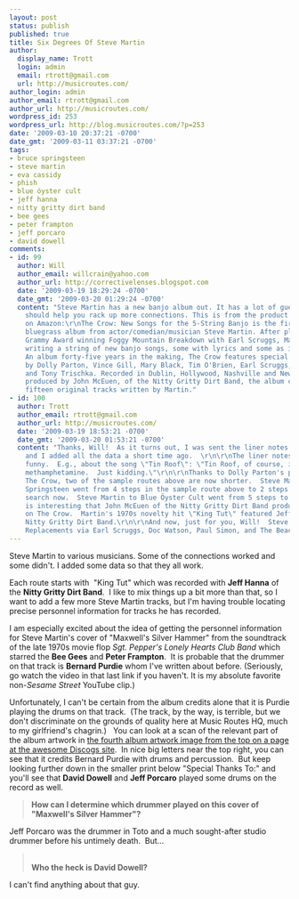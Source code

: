 ```yaml
---
layout: post
status: publish
published: true
title: Six Degrees Of Steve Martin
author:
  display_name: Trott
  login: admin
  email: rtrott@gmail.com
  url: http://musicroutes.com/
author_login: admin
author_email: rtrott@gmail.com
author_url: http://musicroutes.com/
wordpress_id: 253
wordpress_url: http://blog.musicroutes.com/?p=253
date: '2009-03-10 20:37:21 -0700'
date_gmt: '2009-03-11 03:37:21 -0700'
tags:
- bruce springsteen
- steve martin
- eva cassidy
- phish
- blue öyster cult
- jeff hanna
- nitty gritty dirt band
- bee gees
- peter frampton
- jeff porcaro
- david dowell
comments:
- id: 99
  author: Will
  author_email: willcrain@yahoo.com
  author_url: http://correctivelenses.blogspot.com
  date: '2009-03-19 18:29:24 -0700'
  date_gmt: '2009-03-20 01:29:24 -0700'
  content: "Steve Martin has a new banjo album out. It has a lot of guest stars, which
    should help you rack up more connections. This is from the product description
    on Amazon:\r\nThe Crow: New Songs for the 5-String Banjo is the first full-length
    bluegrass album from actor/comedian/musician Steve Martin. After playing on the
    Grammy Award winning Foggy Mountain Breakdown with Earl Scruggs, Martin began
    writing a string of new banjo songs, some with lyrics and some as instrumentals.
    An album forty-five years in the making, The Crow features special appearances
    by Dolly Parton, Vince Gill, Mary Black, Tim O'Brien, Earl Scruggs, Pete Wernick
    and Tony Trischka. Recorded in Dublin, Hollywood, Nashville and New Jersey and
    produced by John McEuen, of the Nitty Gritty Dirt Band, the album consists of
    fifteen original tracks written by Martin."
- id: 100
  author: Trott
  author_email: rtrott@gmail.com
  author_url: http://musicroutes.com/
  date: '2009-03-19 18:53:21 -0700'
  date_gmt: '2009-03-20 01:53:21 -0700'
  content: "Thanks, Will!  As it turns out, I was sent the liner notes to The Crow
    and I added all the data a short time ago.  \r\n\r\nThe liner notes are pretty
    funny.  E.g., about the song \"Tin Roof\": \"Tin Roof, of course, is slang for
    methamphetamine.  Just kidding.\"\r\n\r\nThanks to Dolly Parton's presence on
    The Crow, two of the sample routes above are now shorter.  Steve Martin to Bruce
    Springsteen went from 4 steps in the sample route above to 2 steps if you do the
    search now.  Steve Martin to Blue Öyster Cult went from 5 steps to 4 steps.\r\n\r\nIt
    is interesting that John McEuen of the Nitty Gritty Dirt Band produced and played
    on The Crow.  Martin's 1970s novelty hit \"King Tut\" featured Jeff Hanna of the
    Nitty Gritty Dirt Band.\r\n\r\nAnd now, just for you, Will!  Steve Martin to the
    Replacements via Earl Scruggs, Doc Watson, Paul Simon, and The Beach Boys:  http://musicroutes.com/route.php?route=8c4a63860722e7f3bb67c1cb50b52c01"
---
```

<p><Someone did a bunch of searches trying to connect <strong>Steve Martin</strong> to various musicians.  Some of the connections worked and some didn't.  I added some data so that they all work.</p>
<p>Each route starts with  "King Tut" which was recorded with <strong>Jeff Hanna</strong> of the <strong>Nitty Gritty Dirt Band</strong>.  I like to mix things up a bit more than that, so I want to add a few more Steve Martin tracks, but I'm having trouble locating precise personnel information for tracks he has recorded.</p>
<p>I am especially excited about the idea of getting the personnel information for Steve Martin's cover of "Maxwell's Silver Hammer" from the soundtrack of the late 1970s movie flop <em>Sgt. Pepper's Lonely Hearts Club Band</em> which starred the <strong>Bee Gees</strong> and <strong>Peter Frampton</strong>.  It is probable that the drummer on that track is <strong>Bernard Purdie</strong> whom I've written about before.  (Seriously, go watch the video in that last link if you haven't.  It is my absolute favorite non-<em>Sesame Street</em> YouTube clip.)</p>
<p>Unfortunately, I can't be certain from the album credits alone that it is Purdie playing the drums on that track.  (The track, by the way, is terrible, but we don't discriminate on the grounds of quality here at Music Routes HQ, much to my girlfriend's chagrin.)   You can look at a scan of the relevant part of the album artwork in <a href="http://www.discogs.com/viewimages?release=762024" target="_blank">the fourth album artwork image from the top on a page at the awesome Discogs site</a>.  In nice big letters near the top right, you can see that it credits Bernard Purdie with drums and percussion.  But keep looking further down in the smaller print below "Special Thanks To:" and you'll see that <strong>David Dowell</strong> and <strong>Jeff Porcaro</strong> played some drums on the record as well.</p>
<blockquote><p>
<strong>How can I determine which drummer played on this cover of "Maxwell's Silver Hammer"?</strong></p></blockquote>
<p>Jeff Porcaro was the drummer in Toto and a much sought-after studio drummer before his untimely death.  But...</p>
<blockquote><p><strong><br />
Who the heck is David Dowell?</strong></p></blockquote>
<p>I can't find anything about that guy.</p>
